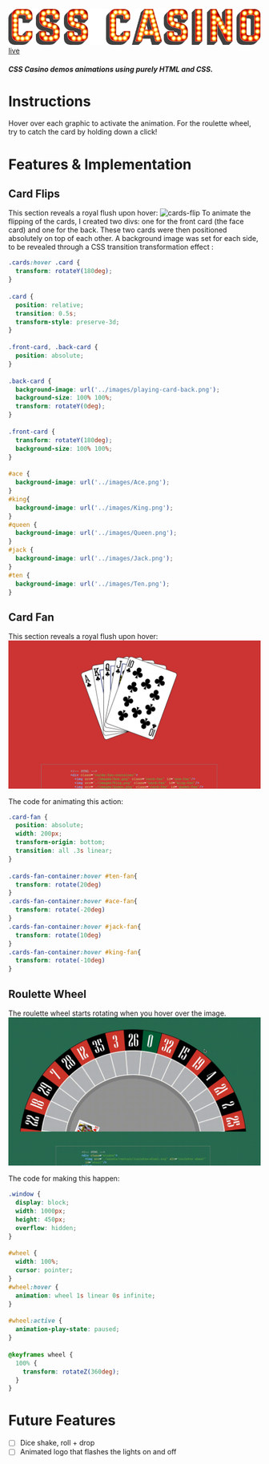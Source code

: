 ![casino-logo](./assets/images/css-casino_header-art_on.png)
[live](https://gpatuwo.github.io/css-casino/)

##### CSS Casino demos animations using purely HTML and CSS.

# Instructions
Hover over each graphic to activate the animation. For the roulette wheel, try to catch the card by holding down a click!

# Features & Implementation

## Card Flips
This section reveals a royal flush upon hover:
![cards-flip](./docs/cards_flip.gif)
To animate the flipping of the cards, I created two divs: one for the front card (the face card) and one for the back. These two cards were then positioned absolutely on top of each other. A background image was set for each side, to be revealed through a CSS transition transformation effect :
``` css
.cards:hover .card {
  transform: rotateY(180deg);
}

.card {
  position: relative;
  transition: 0.5s;
  transform-style: preserve-3d;
}

.front-card, .back-card {
  position: absolute;
}

.back-card {
  background-image: url('../images/playing-card-back.png');
  background-size: 100% 100%;
  transform: rotateY(0deg);
}

.front-card {
  transform: rotateY(180deg);
  background-size: 100% 100%;
}

#ace {
  background-image: url('../images/Ace.png');
}
#king{
  background-image: url('../images/King.png');
}
#queen {
  background-image: url('../images/Queen.png');
}
#jack {
  background-image: url('../images/Jack.png');
}
#ten {
  background-image: url('../images/Ten.png');
}
```
## Card Fan
This section reveals a royal flush upon hover:
![cards-fan](./docs/card-fan-screen.png)

The code for animating this action:
``` css
.card-fan {
  position: absolute;
  width: 200px;
  transform-origin: bottom;
  transition: all .3s linear;
}

.cards-fan-container:hover #ten-fan{
  transform: rotate(20deg)
}
.cards-fan-container:hover #ace-fan{
  transform: rotate(-20deg)
}
.cards-fan-container:hover #jack-fan{
  transform: rotate(10deg)
}
.cards-fan-container:hover #king-fan{
  transform: rotate(-10deg)
}
```

## Roulette Wheel
The roulette wheel starts rotating when you hover over the image.
![roulette](/docs/roulette_spin.gif)

The code for making this happen:
``` css
.window {
  display: block;
  width: 1000px;
  height: 450px;
  overflow: hidden;
}

#wheel {
  width: 100%;
  cursor: pointer;
}
#wheel:hover {
  animation: wheel 1s linear 0s infinite;
}

#wheel:active {
  animation-play-state: paused;
}

@keyframes wheel {
  100% {
    transform: rotateZ(360deg);
  }
}
```
# Future Features
- [ ] Dice shake, roll + drop
- [ ] Animated logo that flashes the lights on and off

